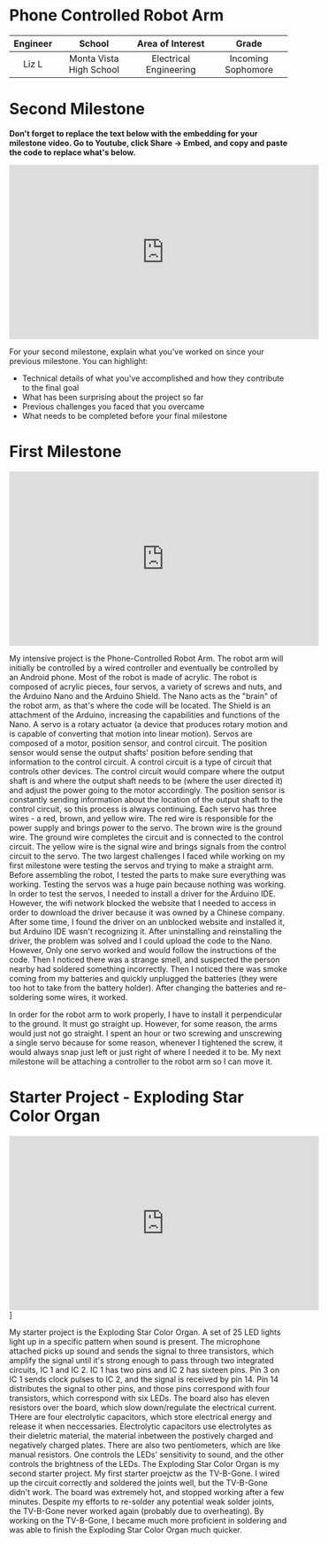 # Phone Controlled Robot Arm
<!---helllo this text with a brief description (2-3 sentences) of your project. This description should draw the reader in and make them interested in what you've built. You can include what the biggest challenges, takeaways, and triumphs from completing the project were. As you complete your portfolio, remember your audience is less familiar than you are with all that your project entails!

You should comment out all portions of your portfolio that you have not completed yet, as well as any instructions: -->


| **Engineer** | **School** | **Area of Interest** | **Grade** |
|:--:|:--:|:--:|:--:|
| Liz L | Monta Vista High School | Electrical Engineering | Incoming Sophomore

<!--- **Replace the BlueStamp logo below with an image of yourself and your completed project. Follow the guide [here](https://tomcam.github.io/least-github-pages/adding-images-github-pages-site.html) if you need help.**

![Headstone Image](logo.svg)
  
# Final Milestone

**Don't forget to replace the text below with the embedding for your milestone video. Go to Youtube, click Share -> Embed, and copy and paste the code to replace what's below.**

<iframe width="560" height="315" src="https://www.youtube.com/embed/F7M7imOVGug" title="YouTube video player" frameborder="0" allow="accelerometer; autoplay; clipboard-write; encrypted-media; gyroscope; picture-in-picture; web-share" allowfullscreen></iframe>

For your final milestone, explain the outcome of your project. Key details to include are:
- What you've accomplished since your previous milestone
- What your biggest challenges and triumphs were at BSE
- A summary of key topics you learned about
- What you hope to learn in the future after everything you've learned at BSE --> 



# Second Milestone

**Don't forget to replace the text below with the embedding for your milestone video. Go to Youtube, click Share -> Embed, and copy and paste the code to replace what's below.**

<iframe width="560" height="315" src="https://www.youtube.com/embed/y3VAmNlER5Y" title="YouTube video player" frameborder="0" allow="accelerometer; autoplay; clipboard-write; encrypted-media; gyroscope; picture-in-picture; web-share" allowfullscreen></iframe>

For your second milestone, explain what you've worked on since your previous milestone. You can highlight:
- Technical details of what you've accomplished and how they contribute to the final goal
- What has been surprising about the project so far
- Previous challenges you faced that you overcame
- What needs to be completed before your final milestone 

# First Milestone

<iframe width="560" height="315" src="https://www.youtube.com/embed/maOioz1Hl5E" title="YouTube video player" frameborder="0" allow="accelerometer; autoplay; clipboard-write; encrypted-media; gyroscope; picture-in-picture; web-share" allowfullscreen></iframe>

My intensive project is the Phone-Controlled Robot Arm. The robot arm will initially be controlled by a wired controller and eventually be controlled by an Android phone. Most of the robot is made of acrylic. The robot is composed of acrylic pieces, four servos, a variety of screws and nuts, and the Arduino Nano and the Arduino Shield. The Nano acts as the "brain" of the robot arm, as that's where the code will be located. The Shield is an attachment of the Arduino, increasing the capabilities and functions of the Nano. A servo is a rotary actuator (a device that produces rotary motion and is capable of converting that motion into linear motion). Servos are composed of a motor, position sensor, and control circuit. The position sensor would sense the output shafts' position before sending that information to the control circuit. A control circuit is a type of circuit that controls other devices. The control circuit would compare where the output shaft is and where the output shaft needs to be (where the user directed it) and adjust the power going to the motor accordingly. The position sensor is constantly sending information about the location of the output shaft to the control circuit, so this process is always continuing. Each servo has three wires - a red, brown, and yellow wire. The red wire is responsible for the power supply and brings power to the servo. The brown wire is the ground wire. The ground wire completes the circuit and is connected to the control circuit. The yellow wire is the signal wire and brings signals from the control circuit to the servo. The two largest challenges I faced while working on my first milestone were testing the servos and trying to make a straight arm. Before assembling the robot, I tested the parts to make sure everything was working. Testing the servos was a huge pain because nothing was working. In order to test the servos, I needed to install a driver for the Arduino IDE. However, the wifi network blocked the website that I needed to access in order to download the driver because it was owned by a Chinese company. After some time, I found the driver on an unblocked website and installed it, but Arduino IDE wasn't recognizing it. After uninstalling and reinstalling the driver, the problem was solved and I could upload the code to the Nano. However, Only one servo worked and would follow the instructions of the code. Then I noticed there was a strange smell, and suspected the person nearby had soldered something incorrectly. Then I noticed there was smoke coming from my batteries and quickly unplugged the batteries (they were too hot to take from the battery holder). After changing the batteries and re-soldering some wires, it worked.

In order for the robot arm to work properly, I have to install it perpendicular to the ground. It must go straight up. However, for some reason, the arms would just not go straight. I spent an hour or two screwing and unscrewing a single servo because for some reason, whenever I tightened the screw, it would always snap just left or just right of where I needed it to be. My next milestone will be attaching a controller to the robot arm so I can move it. 


# Starter Project - Exploding Star Color Organ
 <iframe width="560" height="315" src="https://www.youtube.com/embed/ri9x1cUY_Ss" title="YouTube video player" frameborder="0" allow="accelerometer; autoplay; clipboard-write; encrypted-media; gyroscope; picture-in-picture; web-share" allowfullscreen></iframe>]

 My starter project is the Exploding Star Color Organ. A set of 25 LED lights light up in a specific pattern when sound is present. The microphone attached picks up sound and sends the signal to three transistors, which amplify the signal until it's strong enough to pass through two integrated circuits, IC 1 and IC 2. IC 1 has two pins and IC 2 has sixteen pins. Pin 3 on IC 1 sends clock pulses to IC 2, and the signal is received by pin 14. Pin 14 distributes the signal to other pins, and those pins correspond with four transistors, which correspond with six LEDs. The board also has eleven resistors over the board, which slow down/regulate the electrical current. THere are four electrolytic capacitors, which store electrical energy and release it when neccessaries. Electrolytic capacitors use electrolytes as their dieletric material, the material inbetween the postively charged and negatively charged plates. There are also two pentiometers, which are like manual resistors. One controls the LEDs' sensitivity to sound, and the other controls the brightness of the LEDs. The Exploding Star Color Organ is my second starter project. My first starter proejctw as the TV-B-Gone. I wired up the circuit correctly and soldered the joints well, but the TV-B-Gone didn't work. The board was extremely hot, and stopped working after a few minutes. Despite my efforts to re-solder any potential weak solder joints, the TV-B-Gone never worked again (probably due to overheating). By working on the TV-B-Gone, I became much more proficient in soldering and was able to finish the Exploding Star Color Organ much quicker. 

<!--- # Schematics 
Here's where you'll put images of your schematics. [Tinkercad](https://www.tinkercad.com/blog/official-guide-to-tinkercad-circuits) and [Fritzing](https://fritzing.org/learning/) are both great resoruces to create professional schematic diagrams, though BSE recommends Tinkercad becuase it can be done easily and for free in the browser. 

# Code
Here's where you'll put your code. The syntax below places it into a block of code. Follow the guide [here]([url](https://www.markdownguide.org/extended-syntax/)) to learn how to customize it to your project needs. 

```c++
void setup() {
  // put your setup code here, to run once:
  Serial.begin(9600);
  Serial.println("Hello World!");
}

void loop() {
  // put your main code here, to run repeatedly:

}
```

# Bill of Materials
Here's where you'll list the parts in your project. To add more rows, just copy and paste the example rows below.
Don't forget to place the link of where to buy each component inside the quotation marks in the corresponding row after href =. Follow the guide [here]([url](https://www.markdownguide.org/extended-syntax/)) to learn how to customize this to your project needs. 

| **Part** | **Note** | **Price** | **Link** |
|:--:|:--:|:--:|:--:|
| Item Name | What the item is used for | $Price | <a href="https://www.amazon.com/Arduino-A000066-ARDUINO-UNO-R3/dp/B008GRTSV6/"> Link </a> |
| Item Name | What the item is used for | $Price | <a href="https://www.amazon.com/Arduino-A000066-ARDUINO-UNO-R3/dp/B008GRTSV6/"> Link </a> |
| Item Name | What the item is used for | $Price | <a href="https://www.amazon.com/Arduino-A000066-ARDUINO-UNO-R3/dp/B008GRTSV6/"> Link </a> |

# Other Resources/Examples
One of the best parts about Github is that you can view how other people set up their own work. Here are some past BSE portfolios that are awesome examples. You can view how they set up their portfolio, and you can view their index.md files to understand how they implemented different portfolio components.
- [Example 1](https://trashytuber.github.io/YimingJiaBlueStamp/)
- [Example 2](https://sviatil0.github.io/Sviatoslav_BSE/)
- [Example 3](https://arneshkumar.github.io/arneshbluestamp/)

To watch the BSE tutorial on how to create a portfolio, click here. -->
